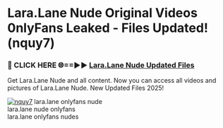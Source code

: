 # Lara.Lane Nude Original Videos 0nlyFans Leaked - Files Updated! (nquy7)

<h3>🔴 CLICK HERE 🌐==►► <a href="https://tinyurl.com/4mcuefdz" rel="nofollow">Lara.Lane Nude Updated Files</a></h3>

Get Lara.Lane Nude and all content. Now you can access all videos and pictures of Lara.Lane Nude. New Updated Files 2025!

[![nquy7](https://i.imgur.com/StAQSOY.gif)](https://tinyurl.com/4mcuefdz)
lara.lane onlyfans nude<br>
lara.lane nude onlyfans<br>
lara.lane onlyfans nudes